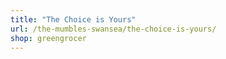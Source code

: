 ```yaml
---
title: "The Choice is Yours"
url: /the-mumbles-swansea/the-choice-is-yours/
shop: greengrocer
---
```

